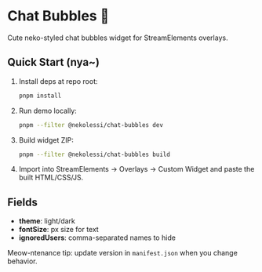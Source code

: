 # Chat Bubbles 🐾

Cute neko-styled chat bubbles widget for StreamElements overlays.

## Quick Start (nya~)
1. Install deps at repo root:
   ```bash
   pnpm install
   ```
2. Run demo locally:
   ```bash
   pnpm --filter @nekolessi/chat-bubbles dev
   ```
3. Build widget ZIP:
   ```bash
   pnpm --filter @nekolessi/chat-bubbles build
   ```
4. Import into StreamElements → Overlays → Custom Widget and paste the built HTML/CSS/JS.

## Fields
- **theme**: light/dark
- **fontSize**: px size for text
- **ignoredUsers**: comma-separated names to hide

Meow-ntenance tip: update version in `manifest.json` when you change behavior.
